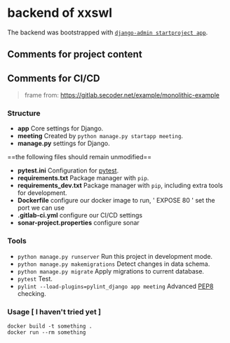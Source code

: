 # backend of xxswl 

The backend was bootstrapped with [`django-admin startproject app`](https://docs.djangoproject.com/en/2.2/ref/django-admin/).

## Comments for project content 




## Comments for CI/CD

> frame from: https://gitlab.secoder.net/example/monolithic-example

### Structure

* __app__ Core settings for Django.
* __meeting__ Created by `python manage.py startapp meeting`.
* __manage.py__   settings for Django.

==the following files should remain unmodified==
* __pytest.ini__ Configuration for [pytest](https://docs.pytest.org/en/latest/).
* __requirements.txt__ Package manager with `pip`.
* __requirements_dev.txt__ Package manager with `pip`, including extra tools for development.
* **Dockerfile**  configure our docker image to run,  ' EXPOSE 80 '  set the port we can use
* **.gitlab-ci.yml**  configure  our CI/CD settings
* **sonar-project.properties**  configure  sonar 

### Tools

* `python manage.py runserver` Run this project in development mode.
* `python manage.py makemigrations` Detect changes in data schema.
* `python manage.py migrate` Apply migrations to current database.
* `pytest` Test.
* `pylint --load-plugins=pylint_django app meeting` Advanced [PEP8](https://www.python.org/dev/peps/pep-0008/) checking.

### Usage  [ I haven't  tried yet ]

    docker build -t something .
    docker run --rm something

